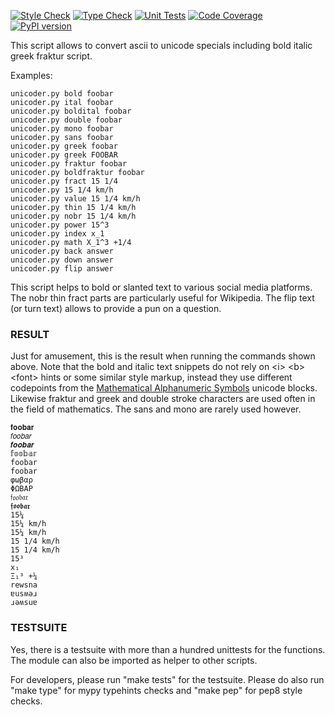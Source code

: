 [![Style Check](https://github.com/gdraheim/text-unicoder/actions/workflows/stylecheck.yml/badge.svg?event=push)](https://github.com/gdraheim/text-unicoder/actions/workflows/stylecheck.yml)
[![Type Check](https://github.com/gdraheim/text-unicoder/actions/workflows/typecheck.yml/badge.svg?event=push)](https://github.com/gdraheim/text-unicoder/actions/workflows/typecheck.yml)
[![Unit Tests](https://github.com/gdraheim/text-unicoder/actions/workflows/unittests.yml/badge.svg?event=push)](https://github.com/gdraheim/text-unicoder/actions/workflows/unittests.yml)
[![Code Coverage](https://img.shields.io/badge/311%20test-100%25%20coverage-brightgreen)](https://github.com/gdraheim/text-unicoder/blob/master/unicoder.py.tests.py)
[![PyPI version](https://badge.fury.io/py/text-unicoder.svg)](https://pypi.org/project/text-unicoder/)

This script allows to convert ascii to unicode specials 
including bold italic greek fraktur script.


Examples:

    unicoder.py bold foobar
    unicoder.py ital foobar
    unicoder.py boldital foobar
    unicoder.py double foobar
    unicoder.py mono foobar
    unicoder.py sans foobar
    unicoder.py greek foobar
    unicoder.py greek FOOBAR
    unicoder.py fraktur foobar
    unicoder.py boldfraktur foobar
    unicoder.py fract 15 1/4
    unicoder.py 15 1/4 km/h
    unicoder.py value 15 1/4 km/h
    unicoder.py thin 15 1/4 km/h
    unicoder.py nobr 15 1/4 km/h
    unicoder.py power 15^3
    unicoder.py index x_1
    unicoder.py math X_1^3 +1/4
    unicoder.py back answer
    unicoder.py down answer
    unicoder.py flip answer

This script helps to bold or slanted text to various social media platforms.
The nobr thin fract parts are particularly useful for Wikipedia.
The flip text (or turn text) allows to provide a pun on a question.

### RESULT

Just for amusement, this is the result when running the commands shown above. 
Note that the bold and italic text snippets do not rely on \<i\> \<b\> \<font\> hints
or some similar style markup, instead they use different codepoints from the 
[Mathematical Alphanumeric Symbols](https://en.wikipedia.org/wiki/Mathematical_Alphanumeric_Symbols)
unicode blocks. Likewise fraktur and greek and double stroke characters are used 
often in the field of mathematics. The sans and mono are rarely used however.

    𝐟𝐨𝐨𝐛𝐚𝐫
    𝑓𝑜𝑜𝑏𝑎𝑟
    𝒇𝒐𝒐𝒃𝒂𝒓
    𝕗𝕠𝕠𝕓𝕒𝕣
    𝚏𝚘𝚘𝚋𝚊𝚛
    foobar
    φωβαρ
    ΦΩΒΑΡ
    𝔣𝔬𝔬𝔟𝔞𝔯
    𝖋𝖔𝖔𝖇𝖆𝖗
    15¼
    15¼ km/h
    15¼ km/h
    15 1/4 km/h
    15 1/4 km/h
    15³
    x₁
    Ξ₁³ +¼
    rewsna
    ɐusʍǝɹ
    ɹǝʍsuɐ

### TESTSUITE

Yes, there is a testsuite with more than a hundred unittests for the functions.
The module can also be imported as helper to other scripts.

For developers, please run "make tests" for the testsuite. Please do also
run "make type" for mypy typehints checks and "make pep" for pep8 style checks.



